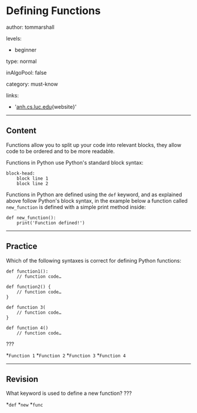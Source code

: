 # Defining Functions
author: tommarshall

levels:

  - beginner

type: normal

inAlgoPool: false

category: must-know

links:

  - '[anh.cs.luc.edu](http://anh.cs.luc.edu/python/hands-on/3.1/handsonHtml/functions.html){website}'

---
## Content

Functions allow you to split up your code into relevant blocks, they allow code to be ordered and to be more readable.

Functions in Python use Python's standard block syntax:

```
block-head:
    block line 1
    block line 2
```

Functions in Python are defined using the `def` keyword, and as explained above follow Python's block syntax, in the example below a function called `new_function` is defined with a simple print method inside:

```
def new_function():
    print('Function defined!')
```

---
## Practice

Which of the following syntaxes is correct for defining Python functions:

```
def function1():
    // function code…
    
def function2() {
    // function code…
}

def function 3(
    // function code…
}

def function 4()
    // function code…
```
???

*`Function 1` 
*`Function 2` 
*`Function 3` 
*`Function 4`

---
## Revision

What keyword is used to define a new function? 
???

*`def` 
*`new` 
*`func`

